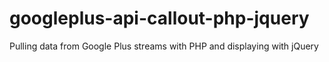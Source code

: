 googleplus-api-callout-php-jquery
=================================

Pulling data from Google Plus streams with PHP and displaying with jQuery